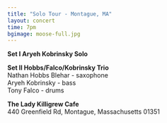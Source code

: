 ```yaml
---
title: "Solo Tour - Montague, MA"
layout: concert
time: 7pm
bgimage: moose-full.jpg
---
```

**Set I Aryeh Kobrinsky Solo**

**Set II Hobbs/Falco/Kobrinsky Trio**  
Nathan Hobbs Blehar - saxophone  
Aryeh Kobrinsky - bass  
Tony Falco - drums

**The Lady Killigrew Cafe**  
440 Greenfield Rd, Montague, Massachusetts 01351